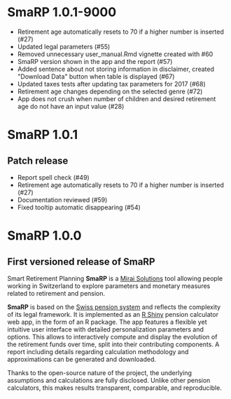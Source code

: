 # SmaRP 1.0.1-9000

* Retirement age automatically resets to 70 if a higher number is inserted (#27)
* Updated legal parameters (#55)
* Removed unnecessary user_manual.Rmd vignette created with #60
* SmaRP version shown in the app and the report (#57)
* Added sentence about not storing information in disclaimer, created "Download Data" button when table is displayed  (#67)
* Updated taxes tests after updating tax parameters for 2017 (#68)
* Retirement age changes depending on the selected genre (#72)
* App does not crush when number of children and desired retirement age do not have an input value (#28)

# SmaRP 1.0.1

## Patch release

* Report spell check (#49)
* Retirement age automatically resets to 70 if a higher number is inserted (#27)
* Documentation reviewed (#59)
* Fixed tooltip automatic disappearing (#54)

# SmaRP 1.0.0

## First versioned release of SmaRP

Smart Retirement Planning **SmaRP** is a [Mirai Solutions](https://mirai-solutions.ch/) tool allowing people working in Switzerland to explore parameters and monetary measures related to retirement and pension.

**SmaRP** is based on the [Swiss pension system](https://en.wikipedia.org/wiki/Pension_system_in_Switzerland) and reflects the complexity of its legal framework.
It is implemented as an [R Shiny](https://shiny.rstudio.com/) pension calculator web app, in the form of an R package.
The app features a flexible yet intuitive user interface with detailed personalization parameters and options.
This allows to interactively compute and display the evolution of the retirement funds over time, split into their contributing components.
A report including details regarding calculation methodology and approximations can be generated and downloaded.

Thanks to the open-source nature of the project, the underlying assumptions and calculations are fully disclosed.
Unlike other pension calculators, this makes results transparent, comparable, and reproducible.
